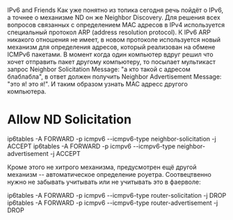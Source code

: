  IPv6 and Friends
Как уже понятно из топика сегодня речь пойдёт о IPv6, а точнее о механизме ND он же Neighbor Discovery. Для решения всех вопросов связанных с определением MAC адресов в IPv4 используется специальный протокол ARP (address resolution protocol). К IPv6 ARP никакого отношения не имеет, в новом протоколе используется новый механизм для определения адресов, который реализован на обмене ICMPv6 пакетами. В момент когда один компьютер вдруг решил что хочет отправить пакет другому компьютеру, то посылает мультикаст запрос Neighbor Solicitation Message: "а кто такой с адресом блаблабла", в ответ должен получить Neighbor Advertisement Message: "это я! это я!". И таким образом узнать MAC адресс другого компьютера.

# Allow ND Solicitation
ip6tables -A FORWARD -p icmpv6 --icmpv6-type neighbor-solicitation -j ACCEPT
ip6tables -A FORWARD -p icmpv6 --icmpv6-type neighbor-advertisement -j ACCEPT

Кроме этого не хитрого механизма, предусмотрен ещё другой механизм -- автоматическое определение роуетра. Соотвецтвенно нужно не забывать учитывать или не учитывать это в фаерволе:

ip6tables -A FORWARD -p icmpv6 --icmpv6-type router-solicitation -j DROP
ip6tables -A FORWARD -p icmpv6 --icmpv6-type router-advertisement -j DROP